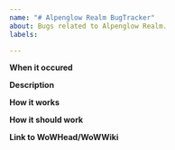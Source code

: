```yaml
---
name: "# Alpenglow Realm BugTracker"
about: Bugs related to Alpenglow Realm.
labels: 

---
```


**When it occured**

**Description**

**How it works**

**How it should work**

**Link to WoWHead/WoWWiki**
